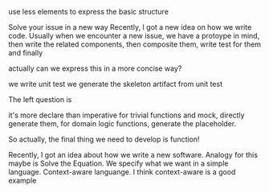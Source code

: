 use less elements to express the basic structure

Solve your issue in a new way
Recently, I got a new idea on how we write code.
Usually when we encounter a new issue, 
we have a protoype in mind, 
then write the related components, 
then composite them, 
write test for them and finally


actually can we express this in a more concise way?

we write unit test
we generate the skeleton artifact from unit test


The left question is 


it's more declare than imperative
for trivial functions and mock, directly generate them, for domain logic functions, generate the placeholder.


So actually, the final thing we need to develop is function!


Recently, I got an idea about how we write a new software.
Analogy for this maybe is Solve the Equation. We specify what we want in a simple language.
Context-aware languange.
I think context-aware is a good example
